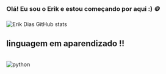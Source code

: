 ### Olá! Eu sou o Erik e estou começando por aqui :) 🪙

![Erik Dias  GitHub stats](https://github-readme-stats.vercel.app/api?username=ErikDiasS&show_icons=true&theme=onedark)

## linguagem em aparendizado !!

<div style="display: inline_block"><br/>
  <img aling="center" alt="python" src="https://img.shields.io/badge/Python-3776AB?style=for-the-badge&logo=python&logoColor=white" />
</div>
